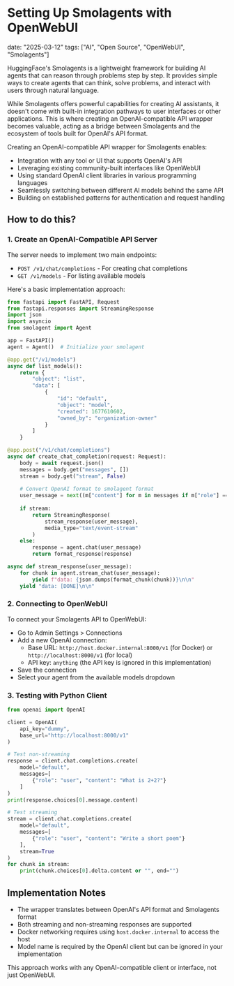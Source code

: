 # Setting Up Smolagents with OpenWebUI
date: "2025-03-12"
tags: ["AI", "Open Source", "OpenWebUI", "Smolagents"]

HuggingFace's Smolagents is a lightweight framework for building AI agents that can reason through problems step by step. It provides simple ways to create agents that can think, solve problems, and interact with users through natural language.

While Smolagents offers powerful capabilities for creating AI assistants, it doesn't come with built-in integration pathways to user interfaces or other applications. This is where creating an OpenAI-compatible API wrapper becomes valuable, acting as a bridge between Smolagents and the ecosystem of tools built for OpenAI's API format.

Creating an OpenAI-compatible API wrapper for Smolagents enables:

- Integration with any tool or UI that supports OpenAI's API
- Leveraging existing community-built interfaces like OpenWebUI
- Using standard OpenAI client libraries in various programming languages
- Seamlessly switching between different AI models behind the same API
- Building on established patterns for authentication and request handling

## How to do this?

### 1. Create an OpenAI-Compatible API Server

The server needs to implement two main endpoints:
- `POST /v1/chat/completions` - For creating chat completions
- `GET /v1/models` - For listing available models

Here's a basic implementation approach:

```python
from fastapi import FastAPI, Request
from fastapi.responses import StreamingResponse
import json
import asyncio
from smolagent import Agent

app = FastAPI()
agent = Agent()  # Initialize your smolagent

@app.get("/v1/models")
async def list_models():
    return {
        "object": "list",
        "data": [
            {
                "id": "default",
                "object": "model",
                "created": 1677610602,
                "owned_by": "organization-owner"
            }
        ]
    }

@app.post("/v1/chat/completions")
async def create_chat_completion(request: Request):
    body = await request.json()
    messages = body.get("messages", [])
    stream = body.get("stream", False)
    
    # Convert OpenAI format to smolagent format
    user_message = next((m["content"] for m in messages if m["role"] == "user"), "")
    
    if stream:
        return StreamingResponse(
            stream_response(user_message),
            media_type="text/event-stream"
        )
    else:
        response = agent.chat(user_message)
        return format_response(response)

async def stream_response(user_message):
    for chunk in agent.stream_chat(user_message):
        yield f"data: {json.dumps(format_chunk(chunk))}\n\n"
    yield "data: [DONE]\n\n"
```

### 2. Connecting to OpenWebUI

To connect your Smolagents API to OpenWebUI:

- Go to Admin Settings > Connections
- Add a new OpenAI connection:
  - Base URL: `http://host.docker.internal:8000/v1` (for Docker) or `http://localhost:8000/v1` (for local)
  - API key: `anything` (the API key is ignored in this implementation)
- Save the connection
- Select your agent from the available models dropdown

### 3. Testing with Python Client

```python
from openai import OpenAI

client = OpenAI(
    api_key="dummy",
    base_url="http://localhost:8000/v1"
)

# Test non-streaming
response = client.chat.completions.create(
    model="default",
    messages=[
        {"role": "user", "content": "What is 2+2?"}
    ]
)
print(response.choices[0].message.content)

# Test streaming
stream = client.chat.completions.create(
    model="default",
    messages=[
        {"role": "user", "content": "Write a short poem"}
    ],
    stream=True
)
for chunk in stream:
    print(chunk.choices[0].delta.content or "", end="")
```

## Implementation Notes

- The wrapper translates between OpenAI's API format and Smolagents format
- Both streaming and non-streaming responses are supported
- Docker networking requires using `host.docker.internal` to access the host
- Model name is required by the OpenAI client but can be ignored in your implementation

This approach works with any OpenAI-compatible client or interface, not just OpenWebUI.